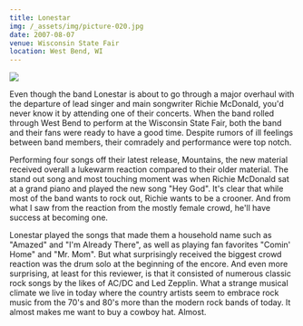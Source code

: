 ```yaml
---
title: Lonestar
img: /_assets/img/picture-020.jpg
date: 2007-08-07
venue: Wisconsin State Fair
location: West Bend, WI
---
```

![](/_assets/img/picture-020.jpg)

Even though the band Lonestar is about to go through a major overhaul with the departure of lead singer and main songwriter Richie McDonald, you'd never know it by attending one of their concerts. When the band rolled through West Bend to perform at the Wisconsin State Fair, both the band and their fans were ready to have a good time. Despite rumors of ill feelings between band members, their comradely and performance were top notch.

Performing four songs off their latest release, Mountains, the new material received overall a lukewarm reaction compared to their older material. The stand out song and most touching moment was when Richie McDonald sat at a grand piano and played the new song "Hey God". It's clear that while most of the band wants to rock out, Richie wants to be a crooner. And from what I saw from the reaction from the mostly female crowd, he'll have success at becoming one.

Lonestar played the songs that made them a household name such as "Amazed" and "I'm Already There", as well as playing fan favorites "Comin' Home" and "Mr. Mom". But what surprisingly received the biggest crowd reaction was the drum solo at the beginning of the encore. And even more surprising, at least for this reviewer, is that it consisted of numerous classic rock songs by the likes of AC/DC and Led Zepplin. What a strange musical climate we live in today where the country artists seem to embrace rock music from the 70's and 80's more than the modern rock bands of today. It almost makes me want to buy a cowboy hat. Almost.